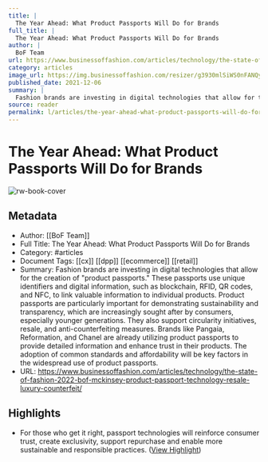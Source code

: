 ```yaml
---
title: |
  The Year Ahead: What Product Passports Will Do for Brands
full_title: |
  The Year Ahead: What Product Passports Will Do for Brands
author: |
  BoF Team
url: https://www.businessoffashion.com/articles/technology/the-state-of-fashion-2022-bof-mckinsey-product-passport-technology-resale-luxury-counterfeit/
category: articles
image_url: https://img.businessoffashion.com/resizer/g3930mlSiWS0nFANQyv1F7oHeOY=/1200x630/filters:format(png):quality(70):focal(1095x703:1105x713)/cloudfront-eu-central-1.images.arcpublishing.com/businessoffashion/MP6HG3WXKNGHJJ5DXMHNQXD5NQ.png
published_date: 2021-12-06
summary: |
  Fashion brands are investing in digital technologies that allow for the creation of "product passports." These passports use unique identifiers and digital information, such as blockchain, RFID, QR codes, and NFC, to link valuable information to individual products. Product passports are particularly important for demonstrating sustainability and transparency, which are increasingly sought after by consumers, especially younger generations. They also support circularity initiatives, resale, and anti-counterfeiting measures. Brands like Pangaia, Reformation, and Chanel are already utilizing product passports to provide detailed information and enhance trust in their products. The adoption of common standards and affordability will be key factors in the widespread use of product passports.
source: reader
permalink: l/articles/the-year-ahead-what-product-passports-will-do-for-brands
---
```

# The Year Ahead: What Product Passports Will Do for Brands

![rw-book-cover](https://img.businessoffashion.com/resizer/g3930mlSiWS0nFANQyv1F7oHeOY=/1200x630/filters:format(png):quality(70):focal(1095x703:1105x713)/cloudfront-eu-central-1.images.arcpublishing.com/businessoffashion/MP6HG3WXKNGHJJ5DXMHNQXD5NQ.png)

## Metadata
- Author: [[BoF Team]]
- Full Title: The Year Ahead: What Product Passports Will Do for Brands
- Category: #articles
- Document Tags: [[cx]] [[dpp]] [[ecommerce]] [[retail]] 
- Summary: Fashion brands are investing in digital technologies that allow for the creation of "product passports." These passports use unique identifiers and digital information, such as blockchain, RFID, QR codes, and NFC, to link valuable information to individual products. Product passports are particularly important for demonstrating sustainability and transparency, which are increasingly sought after by consumers, especially younger generations. They also support circularity initiatives, resale, and anti-counterfeiting measures. Brands like Pangaia, Reformation, and Chanel are already utilizing product passports to provide detailed information and enhance trust in their products. The adoption of common standards and affordability will be key factors in the widespread use of product passports.
- URL: https://www.businessoffashion.com/articles/technology/the-state-of-fashion-2022-bof-mckinsey-product-passport-technology-resale-luxury-counterfeit/

## Highlights
- For those who get it right, passport technologies will reinforce consumer trust, create exclusivity, support repurchase and enable more sustainable and responsible practices. ([View Highlight](https://read.readwise.io/read/01htm11pqfc6r62y3zjqtrd3qz))


